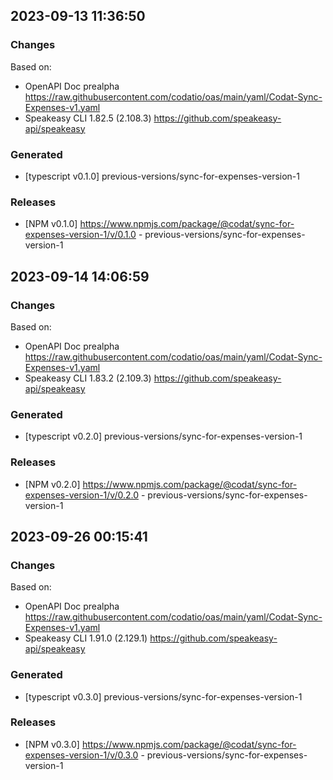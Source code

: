 

## 2023-09-13 11:36:50
### Changes
Based on:
- OpenAPI Doc prealpha https://raw.githubusercontent.com/codatio/oas/main/yaml/Codat-Sync-Expenses-v1.yaml
- Speakeasy CLI 1.82.5 (2.108.3) https://github.com/speakeasy-api/speakeasy
### Generated
- [typescript v0.1.0] previous-versions/sync-for-expenses-version-1
### Releases
- [NPM v0.1.0] https://www.npmjs.com/package/@codat/sync-for-expenses-version-1/v/0.1.0 - previous-versions/sync-for-expenses-version-1

## 2023-09-14 14:06:59
### Changes
Based on:
- OpenAPI Doc prealpha https://raw.githubusercontent.com/codatio/oas/main/yaml/Codat-Sync-Expenses-v1.yaml
- Speakeasy CLI 1.83.2 (2.109.3) https://github.com/speakeasy-api/speakeasy
### Generated
- [typescript v0.2.0] previous-versions/sync-for-expenses-version-1
### Releases
- [NPM v0.2.0] https://www.npmjs.com/package/@codat/sync-for-expenses-version-1/v/0.2.0 - previous-versions/sync-for-expenses-version-1

## 2023-09-26 00:15:41
### Changes
Based on:
- OpenAPI Doc prealpha https://raw.githubusercontent.com/codatio/oas/main/yaml/Codat-Sync-Expenses-v1.yaml
- Speakeasy CLI 1.91.0 (2.129.1) https://github.com/speakeasy-api/speakeasy
### Generated
- [typescript v0.3.0] previous-versions/sync-for-expenses-version-1
### Releases
- [NPM v0.3.0] https://www.npmjs.com/package/@codat/sync-for-expenses-version-1/v/0.3.0 - previous-versions/sync-for-expenses-version-1